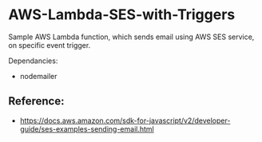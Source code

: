 # AWS-Lambda-SES-with-Triggers
Sample AWS Lambda function, which sends email using AWS SES service, on specific event trigger.

Dependancies:
- nodemailer

Reference:
-
- https://docs.aws.amazon.com/sdk-for-javascript/v2/developer-guide/ses-examples-sending-email.html
